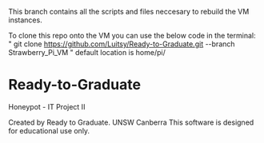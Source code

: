 This branch contains all the scripts and files neccesary to rebuild the VM instances. 


To clone this repo onto the VM you can use the below code in the terminal:
" git clone https://github.com/Luitsy/Ready-to-Graduate.git --branch Strawberry_Pi_VM "
default location is home/pi/






# Ready-to-Graduate
Honeypot - IT Project II


Created by Ready to Graduate.
UNSW Canberra
This software is designed for educational use only. 
